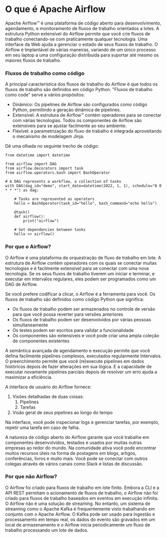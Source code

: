 # O que é Apache Airflow

Apache Airflow™ é uma plataforma de código aberto para desenvolvimento, agendamento, e monitoramento de fluxos de trabalho orientados a lotes. A estrutura Python extensível do Airflow permite que você crie fluxos de trabalho conectando-se com praticamente qualquer tecnologia. Uma interface da Web ajuda a gerenciar o estado de seus fluxos de trabalho. O Airflow é Implantável de várias maneiras, variando de um único processo em seu laptop a uma configuração distribuída para suportar até mesmo os maiores fluxos de trabalho.

### Fluxos de trabalho como código

A principal característica dos fluxos de trabalho do Airflow é que todos os fluxos de trabalho são definidos em código Python. "Fluxos de trabalho como code" serve a vários propósitos:

* Dinâmico: Os pipelines de Airflow são configurados como código Python, permitindo a geração dinâmica de pipelines.
* Extensível: A estrutura de Airflow™ contém operadores para se conectar com várias tecnologias. Todos os componentes de Airflow são extensíveis para se ajustar facilmente ao seu ambiente.
* Flexível: a parametrização do fluxo de trabalho é integrada aproveitando o mecanismo de modelagem Jinja.

Dê uma olhada no seguinte trecho de código:
```
from datetime import datetime

from airflow import DAG
from airflow.decorators import task
from airflow.operators.bash import BashOperator

# A DAG represents a workflow, a collection of tasks
with DAG(dag_id="demo", start_date=datetime(2022, 1, 1), schedule="0 0 * * *") as dag:

    # Tasks are represented as operators
    hello = BashOperator(task_id="hello", bash_command="echo hello")

    @task()
    def airflow():
        print("airflow")

    # Set dependencies between tasks
    hello >> airflow()
```

### Por que o Airflow?

O Airflow é uma plataforma de orquestração de fluxo de trabalho em lote. A estrutura de Airflow contém operadores com os quais se conectar muitas tecnologias e é facilmente extensível para se conectar com uma nova tecnologia. Se os seus fluxos de trabalho tiverem um iniciar e terminar, e executar em intervalos regulares, eles podem ser programados como um DAG de Airflow.

Se você prefere codificar a clicar, o Airflow é a ferramenta para você. Os fluxos de trabalho são definidos como código Python que significa:

* Os fluxos de trabalho podem ser armazenados no controle de versão para que você possa reverter para versões anteriores
* Os fluxos de trabalho podem ser desenvolvidos por várias pessoas simultaneamente
* Os testes podem ser escritos para validar a funcionalidade
* Os componentes são extensíveis e você pode criar uma ampla coleção de componentes existentes


A semântica avançada de agendamento e execução permite que você defina facilmente pipelines complexos, executados regularmente Intervalos. O preenchimento permite que você (re)execute pipelines em dados históricos depois de fazer alterações em sua lógica. E a capacidade de executar novamente pipelines parciais depois de resolver um erro ajuda a maximizar a eficiência.

A interface de usuário do Airflow fornece:

1. Visões detalhadas de duas coisas:
   1. Pipelines
   2. Tarefas
2. Visão geral de seus pipelines ao longo do tempo

Na interface, você pode inspecionar logs e gerenciar tarefas, por exemplo, repetir uma tarefa em caso de falha.

A natureza de código aberto do Airflow garante que você trabalhe em componentes desenvolvidos, testados e usados por muitas outras empresas ao redor do mundo. Na comunidade ativa você pode encontrar muitos recursos úteis na forma de postagens em blogs, artigos, conferências, livros e muito mais. Você pode se conectar com outros colegas através de vários canais como Slack e listas de discussão.

### Por que não Airflow?

O Airflow foi criado para fluxos de trabalho em lote finito. Embora a CLI e a API REST permitam o acionamento de fluxos de trabalho, o Airflow não foi criado para fluxos de trabalho baseados em eventos em execução infinita. O Airflow não é uma solução de streaming. No entanto, um sistema de streaming como o Apache Kafka é frequentemente visto trabalhando em conjunto com o Apache Airflow. O Kafka pode ser usado para ingestão e processamento em tempo real, os dados do evento são gravados em um local de armazenamento e o Airflow inicia periodicamente um fluxo de trabalho processando um lote de dados.
